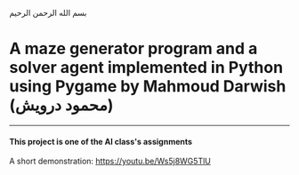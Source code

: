 بسم الله الرحمن الرحيم
# A maze generator program and a solver agent implemented in Python using Pygame by Mahmoud Darwish (محمود درويش)
----

#### This project is one of the AI class's assignments

A short demonstration:
https://youtu.be/Ws5j8WG5TlU
